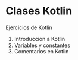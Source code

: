 # **Clases Kotlin**
Ejercicios de Kotlin

1. Introduccion a Kotlin
2. Variables y constantes
3. Comentarios en Kotlin

